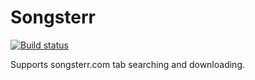 Songsterr
====================

[![Build status](https://ci.appveyor.com/api/projects/status/v4l3su6pp3172ppn?svg=true)](https://ci.appveyor.com/project/NateShoffner/tabster-plugin-songsterr)

Supports songsterr.com tab searching and downloading.